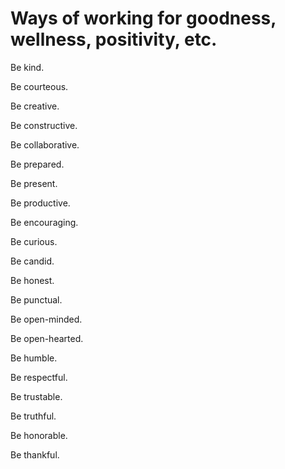 # Ways of working for goodness, wellness, positivity, etc.

Be kind.

Be courteous.

Be creative. 

Be constructive. 

Be collaborative.

Be prepared. 

Be present. 

Be productive.

Be encouraging.

Be curious.

Be candid.

Be honest.

Be punctual. 

Be open-minded. 

Be open-hearted. 

Be humble.

Be respectful.

Be trustable. 

Be truthful.

Be honorable.

Be thankful.

